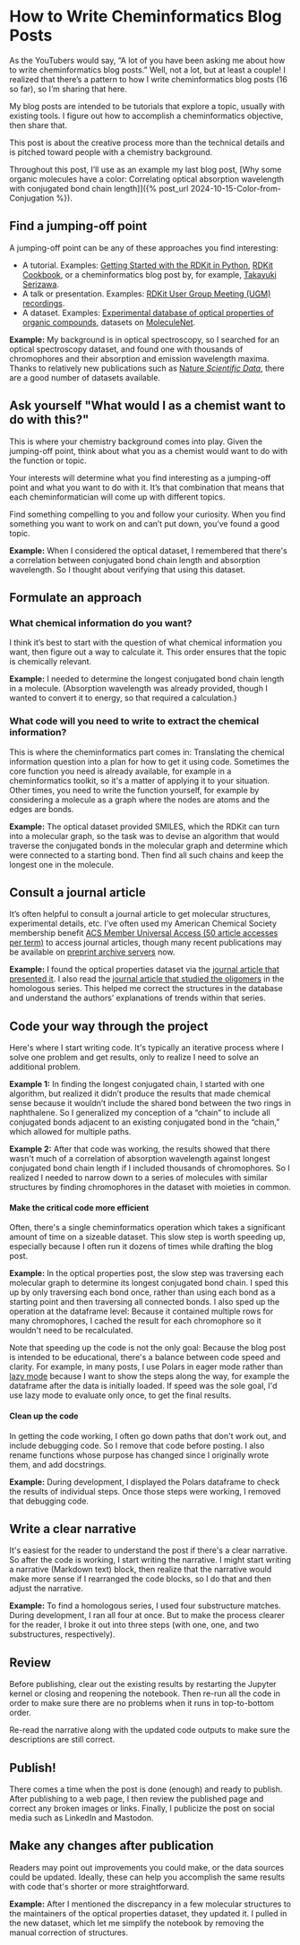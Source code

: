 # How to Write Cheminformatics Blog Posts

As the YouTubers would say, “A lot of you have been asking me about how to write cheminformatics blog posts.” Well, not a lot, but at least a couple! I realized that there’s a pattern to how I write cheminformatics blog posts (16 so far), so I’m sharing that here.

My blog posts are intended to be tutorials that explore a topic, usually with existing tools. I figure out how to accomplish a cheminformatics objective, then share that.

This post is about the creative process more than the technical details and is pitched toward people with a chemistry background.

Throughout this post, I’ll use as an example my last blog post, [Why some organic molecules have a color: Correlating optical absorption wavelength with conjugated bond chain length]]({% post_url 2024-10-15-Color-from-Conjugation %}).

## Find a jumping-off point

A jumping-off point can be any of these approaches you find interesting: 
- A tutorial. Examples: [Getting Started with the RDKit in Python](https://www.rdkit.org/docs/GettingStartedInPython.html), [RDKit Cookbook](https://rdkit.org/docs/Cookbook.html), or a cheminformatics blog post by, for example, [Takayuki Serizawa](https://iwatobipen.wordpress.com/).
- A talk or presentation. Examples: [RDKit User Group Meeting (UGM) recordings](https://www.youtube.com/playlist?list=PLugOo5eIVY3EHeBuSABISVok5-Q7kE0O1).
- A dataset. Examples: [Experimental database of optical properties of organic compounds](https://www.nature.com/articles/s41597-020-00634-8), datasets on [MoleculeNet](https://deepchem.readthedocs.io/en/latest/api_reference/moleculenet.html).

**Example:** My background is in optical spectroscopy, so I searched for an optical spectroscopy dataset, and found one with thousands of chromophores and their absorption and emission wavelength maxima. Thanks to relatively new publications such as [Nature *Scientific Data*](https://www.nature.com/sdata/), there are a good number of datasets available.

## Ask yourself "What would I as a chemist want to do with this?"

This is where your chemistry background comes into play. Given the jumping-off point, think about what you as a chemist would want to do with the function or topic.

Your interests will determine what you find interesting as a jumping-off point and what you want to do with it. It’s that combination that means that each cheminformatician will come up with different topics.

Find something compelling to you and follow your curiosity. When you find something you want to work on and can’t put down, you’ve found a good topic.

**Example:** When I considered the optical dataset, I remembered that there's a correlation between conjugated bond chain length and absorption wavelength. So I thought about verifying that using this dataset.

## Formulate an approach

### What chemical information do you want?

I think it’s best to start with the question of what chemical information you want, then figure out a way to calculate it. This order ensures that the topic is chemically relevant.

**Example:** I needed to determine the longest conjugated bond chain length in a molecule. (Absorption wavelength was already provided, though I wanted to convert it to energy, so that required a calculation.)

### What code will you need to write to extract the chemical information?

This is where the cheminformatics part comes in: Translating the chemical information question into a plan for how to get it using code. Sometimes the core function you need is already available, for example in a cheminformatics toolkit, so it's a matter of applying it to your situation. Other times, you need to write the function yourself, for example by considering a molecule as a graph where the nodes are atoms and the edges are bonds.

**Example:** The optical dataset provided SMILES, which the RDKit can turn into a molecular graph, so the task was to devise an algorithm that would traverse the conjugated bonds in the molecular graph and determine which were connected to a starting bond. Then find all such chains and keep the longest one in the molecule.

## Consult a journal article

It’s often helpful to consult a journal article to get molecular structures, experimental details, etc. I’ve often used my American Chemical Society membership benefit [ACS Member Universal Access (50 article accesses per term)](https://www.acs.org/membership/member-benefits.html) to access journal articles, though many recent publications may be available on [preprint archive servers](https://chemrxiv.org/engage/chemrxiv/public-dashboard) now.

**Example:** I found the optical properties dataset via the [journal article that presented it](https://www.nature.com/articles/s41597-020-00634-8). I also read the [journal article that studied the oligomers](https://pubs.acs.org/doi/full/10.1021/acs.joc.8b00311) in the homologous series. This helped me correct the structures in the database and understand the authors’ explanations of trends within that series.

## Code your way through the project

Here's where I start writing code. It's typically an iterative process where I solve one problem and get results, only to realize I need to solve an additional problem.

**Example 1:** In finding the longest conjugated chain, I started with one algorithm, but realized it didn’t produce the results that made chemical sense because it wouldn’t include the shared bond between the two rings in naphthalene. So I generalized my conception of a “chain” to include all conjugated bonds adjacent to an existing conjugated bond in the “chain,” which allowed for multiple paths.

**Example 2:** After that code was working, the results showed that there wasn't much of a correlation of absorption wavelength against longest conjugated bond chain length if I included thousands of chromophores. So I realized I needed to narrow down to a series of molecules with similar structures by finding chromophores in the dataset with moieties in common.

#### Make the critical code more efficient

Often, there's a single cheminformatics operation which takes a significant amount of time on a sizeable dataset. This slow step is worth speeding up, especially because I often run it dozens of times while drafting the blog post.

**Example:** In the optical properties post, the slow step was traversing each molecular graph to determine its longest conjugated bond chain. I sped this up by only traversing each bond once, rather than using each bond as a starting point and then traversing all connected bonds. I also sped up the operation at the dataframe level: Because it contained multiple rows for many chromophores, I cached the result for each chromophore so it wouldn't need to be recalculated.

Note that speeding up the code is not the only goal: Because the blog post is intended to be educational, there's a balance between code speed and clarity. For example, in many posts, I use Polars in eager mode rather than [lazy mode](https://docs.pola.rs/user-guide/lazy/) because I want to show the steps along the way, for example the dataframe after the data is initially loaded. If speed was the sole goal, I'd use lazy mode to evaluate only once, to get the final results.

#### Clean up the code

In getting the code working, I often go down paths that don't work out, and include debugging code. So I remove that code before posting. I also rename functions whose purpose has changed since I originally wrote them, and add docstrings.

**Example:** During development, I displayed the Polars dataframe to check the results of individual steps. Once those steps were working, I removed that debugging code.

## Write a clear narrative

It's easiest for the reader to understand the post if there's a clear narrative. So after the code is working, I start writing the narrative. I might start writing a narrative (Markdown text) block, then realize that the narrative would make more sense if I rearranged the code blocks, so I do that and then adjust the narrative.

**Example:** To find a homologous series, I used four substructure matches. During development, I ran all four at once. But to make the process clearer for the reader, I broke it out into three steps (with one, one, and two substructures, respectively).

## Review

Before publishing, clear out the existing results by restarting the Jupyter kernel or closing and reopening the notebook. Then re-run all the code in order to make sure there are no problems when it runs in top-to-bottom order.

Re-read the narrative along with the updated code outputs to make sure the descriptions are still correct.

## Publish!

There comes a time when the post is done (enough) and ready to publish. After publishing to a web page, I then review the published page and correct any broken images or links. Finally, I publicize the post on social media such as LinkedIn and Mastodon.

## Make any changes after publication

Readers may point out improvements you could make, or the data sources could be updated. Ideally, these can help you accomplish the same results with code that's shorter or more straightforward.

**Example:** After I mentioned the discrepancy in a few molecular structures to the maintainers of the optical properties dataset, they updated it. I pulled in the new dataset, which let me simplify the notebook by removing the manual correction of structures.
